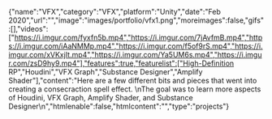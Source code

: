 {"name":"VFX","category":"VFX","platform":"Unity","date":"Feb 2020","url":"","image":"images/portfolio/vfx1.png","moreimages":false,"gifs":[],"videos":["https://i.imgur.com/fyxfn5b.mp4","https://i.imgur.com/7jAvfmB.mp4","https://i.imgur.com/iAaNMMp.mp4","https://i.imgur.com/f5of9rS.mp4","https://i.imgur.com/xVKxjIt.mp4","https://i.imgur.com/Ya5UM6s.mp4","https://i.imgur.com/zsD9hy9.mp4"],"features":true,"featurelist":["High-Definition RP","Houdini","VFX Graph","Substance Designer","Amplify Shader"],"content":"Here are a few different bits and pieces that went into creating a consecraction spell effect.  \nThe goal was to learn more aspects of Houdini, VFX Graph, Amplify Shader, and Substance Designer\n","htmlenable":false,"htmlcontent":"","type":"projects"}
